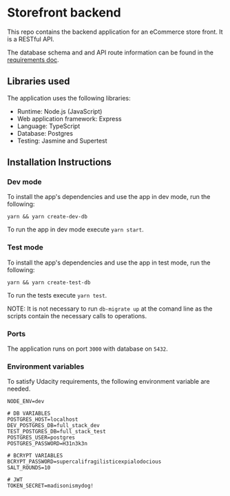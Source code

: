 # Storefront backend
This repo contains the backend application for an eCommerce store front. It is a RESTful API.

The database schema and and API route information can be found in the [requirements doc](REQUIREMENTS.md).
## Libraries used
The application uses the following libraries: 
* Runtime: Node.js (JavaScript)
* Web application framework: Express
* Language: TypeScript 
* Database: Postgres
* Testing: Jasmine and Supertest

## Installation Instructions
### Dev mode
To install the app's dependencies and use the app in dev mode, run the following: 

`yarn && yarn create-dev-db` 

To run the app in dev mode execute `yarn start`.
### Test mode
To install the app's dependencies and use the app in test mode, run the following:

`yarn && yarn create-test-db`

To run the tests execute `yarn test`.

NOTE: It is not necessary to run `db-migrate up` at the comand line as the scripts contain the necessary calls to operations. 

### Ports
The application runs on port `3000` with database on `5432`.

### Environment variables 
To satisfy Udacity requirements, the following environment variable are needed.
```
NODE_ENV=dev

# DB VARIABLES
POSTGRES_HOST=localhost
DEV_POSTGRES_DB=full_stack_dev
TEST_POSTGRES_DB=full_stack_test
POSTGRES_USER=postgres
POSTGRES_PASSWORD=H31n3k3n

# BCRYPT VARIABLES
BCRYPT_PASSWORD=supercalifragilisticexpialodocious
SALT_ROUNDS=10

# JWT
TOKEN_SECRET=madisonismydog!
```